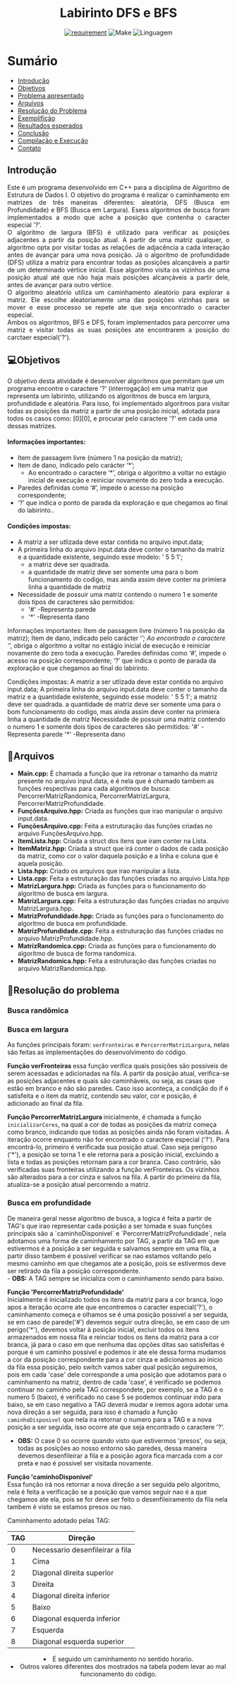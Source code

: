 <h1 align="center" font-size="200em"><b>Labirinto DFS e BFS</b></h1>

<div align = "center" >
<!-- imagem -->

[![requirement](https://img.shields.io/badge/IDE-Visual%20Studio%20Code-informational)](https://code.visualstudio.com/docs/?dv=linux64_deb)
![Make](https://img.shields.io/badge/Compilacao-Make-orange)
![Linguagem](https://img.shields.io/badge/Linguagem-C%2B%2B-blue)
</div>

# Sumário
- [Introdução](#Introdução)
- [Objetivos](#Objetivos)
- [Problema apresentado](#Problema-apresentado)
- [Arquivos](#Arquivos)
- [Resolução do Problema](#Resolução-do-problema)
- [Exemplifição](#Exemplificação)
- [Resultados esperados](#Resultados-esperados)
- [Conclusão](#Conclusão)
- [Compilação e Execução](#Compilação-e-Execução)
- [Contato](#Contato)

## Introdução
<p align="justify">
Este é um programa desenvolvido em C++ para a disciplina de Algoritmo de Estrutura de Dados I. O objetivo do programa é realizar o caminhamento em matrizes de três maneiras diferentes: aleatória, DFS (Busca em Profundidade) e BFS (Busca em Largura). Esess algoritmos de busca foram implementados a modo que ache a posição que contenha o caracter especial '?'.<br>
O algoritmo de largura (BFS) é utilizado para verificar as posições adjacentes a partir da posição atual. A partir de uma matriz qualquer, o algoritmo opta por visitar todas as relações de adjacência a cada interação antes de avançar para uma nova posição. Já o algoritmo de profundidade (DFS) utiliza a matriz para encontrar todas as posições alcançáveis a partir de um determinado vértice inicial. Esse algoritmo visita os vizinhos de uma posição atual até que não haja mais posições alcançáveis a partir dele, antes de avançar para outro vértice. <br>
O algoritmo aleatório utiliza um caminhamento aleatório para explorar a matriz. Ele escolhe aleatoriamente uma das posições vizinhas para se mover e esse processo se repete ate que seja encontrado o caracter especial.<br>
Ambos os algoritmos, BFS e DFS, foram implementados para percorrer uma matriz e visitar todas as suas posições ate encontrarem a posição do carctaer especial('?').
</p>

## 💻Objetivos

O objetivo desta atividade é desenvolver algoritmos que permitam que um programa encontre o caractere '?' (interrogação) em uma matriz que representa um labirinto, utilizando os algoritmos de busca em largura, profundidade e aleatória. Para isso, foi implementado algoritmos para visitar todas as posições da matriz a partir de uma posição inicial, adotada para todos os casos como: [0][0], e procurar pelo caractere '?' em cada uma dessas matrizes.

<storng><h4>Informações importantes:</h4></strong>
- Item de passagem livre (número 1 na posição da matriz);
- Item de dano, indicado pelo carácter ‘*’;
  - Ao encontrado o caractere ‘*’, obriga o algoritmo a voltar no estágio inicial de execução e reiniciar novamente do zero toda a execução.
- Paredes definidas como ‘#’, impede o acesso na posição correspondente;
- ‘?’ que indica o ponto de parada da exploração e que chegamos ao final do labirinto..

<strong><h4>Condições impostas: </h4></strong>
- A matriz a ser utlizada deve estar contida no arquivo input.data;
- A primeira linha do arquivo input.data deve conter o tamanho da matriz e a quantidade existente, seguindo esse modelo: ' 5 5 1';
  - a matriz deve ser quadrada.
  - a quantidade de matriz deve ser somente uma para o bom funcionamento do codigo, mas ainda assim deve conter na primiera linha a     quantidade de matriz
- Necessidade de possuir uma matriz contendo o numero 1 e somente dois tipos de caracteres são permitidos:
  - '#' -Representa parede
  - '*' -Representa dano


Informações importantes:
Item de passagem livre (número 1 na posição da matriz);
Item de dano, indicado pelo carácter ‘*’;
Ao encontrado o caractere ‘*’, obriga o algoritmo a voltar no estágio inicial de execução e reiniciar novamente do zero toda a execução.
Paredes definidas como ‘#’, impede o acesso na posição correspondente;
‘?’ que indica o ponto de parada da exploração e que chegamos ao final do labirinto.

Condições impostas:
A matriz a ser utlizada deve estar contida no arquivo input.data;
A primeira linha do arquivo input.data deve conter o tamanho da matriz e a quantidade existente, seguindo esse modelo: ' 5 5 1';
a matriz deve ser quadrada.
a quantidade de matriz deve ser somente uma para o bom funcionamento do codigo, mas ainda assim deve conter na primiera linha a quantidade de matriz
Necessidade de possuir uma matriz contendo o numero 1 e somente dois tipos de caracteres são permitidos:
'#' -Representa parede
'*' -Representa dano

## 📄Arquivos
- <strong>Main.cpp:</strong> É chamada a função que ira retronar o tamanho da matriz presente no arquivo input.data, e é nela que é chamado tambem as funções respectivas para cada algoritmos de busca: PercorrerMatrizRandomica, PercorrerMatrizLargura, PercorrerMatrizProfundidade.
- <strong>FunçõesArquivo.hpp:</strong> Criada as funções que irao manipular o arquivo input.data.
- <strong>FunçõesArquivo.cpp:</strong> Feita a estruturação das funções criadas no arquivo FunçõesArquivo.hpp.
- <strong>ItemLista.hpp:</strong> Criada a struct dos itens que iram conter na Lista.
- <strong>ItemMatriz.hpp:</strong> Criada a struct que irá conter o dados de cada posição da matriz, como cor o valor daquela posição e a linha e coluna que é aquela posição.
- <strong>Lista.hpp:</strong> Criado os arquivos que irao manipular a lista.
- <strong>Lista.cpp:</strong> Feita a estruturação das funções criadas no arquivo Lista.hpp
- <strong>MatrizLargura.hpp:</strong> Criada as funções para o funcionamento do algoritmo de busca em largura.
- <strong>MatrizLargura.cpp:</strong> Feita a estruturação das funções criadas no arquivo MatrizLargura.hpp.
- <strong>MatrizProfundidade.hpp:</strong> Criada as funções para o funcionamento do algoritmo de busca em profundidade.
- <strong>MatrizProfundidade.cpp:</strong> Feita a estruturação das funções criadas no arquivo MatrizProfundidade.hpp.
- <strong>MatrizRandomica.cpp:</strong> Criada as funções para o funcionamento do algoritmo de busca de forma randomica.
- <strong>MatrizRandomica.hpp:</strong> Feita a estruturação das funções criadas no arquivo MatrizRandomica.hpp.

## 🔨Resolução do problema
<h3><b>Busca randômica</b></h3>
<h3><b>Busca em largura</b></h3>

As funções principais foram: ```verFronteiras``` e ```PercorrerMatrizLargura```, nelas são feitas as implementações do desenvolvimento do código.

<b> Função verFronteiras </b>
essa função verifica quais posições são possíveis de serem acessadas e adicionadas na fila. A partir da posição atual, verifica-se as posições adjacentes e quais são caminháveis, ou seja, as casas que estão em branco e não são paredes. Caso isso aconteça, a condição do if é satisfeita e o item da matriz, contendo seu valor, cor e posição, é adicionado ao final da fila.
<!-- IMAGEMMMM da matriz dos vizinhos -->
<!-- TABELA DOS SENTIDOS de prioridade da inserção na fila -->

<b> Função PercorrerMatrizLargura </b>
inicialmente, é chamada a função ``` inicializarCores```, na qual a cor de todas as posições da matriz começa como branco, indicando que todas as posições ainda não foram visitadas. A iteração ocorre enquanto não for encontrado o caractere especial ('?'). Para encontrá-lo, primeiro é verificada sua posição atual. Caso seja perigoso ('*'), a posição se torna 1 e ele retorna para a posição inicial, excluindo a lista e todas as posições retornam para a cor branca. Caso contrário, são verificadas suas fronteiras utilizando a função verFronteiras. Os vizinhos são alterados para a cor cinza e salvos na fila. A partir do primeiro da fila, atualiza-se a posição atual percorrendo a matriz.

<h3><b>Busca em profundidade</b></h3>
De maneira geral nesse algoritmo de busca, a logica é feita a partir de TAG's que irao representar cada posição a ser tomada e suas funções principais são a `caminhoDisponivel` e `PercorrerMatrizProfundidade`, nela adotamos uma forma de caminhamento por TAG, a partir da TAG em que estivermos é a posição a ser seguida e salvamos sempre em uma fila, a partir disso tambem é possivel verificar se nao estamos voltando pelo mesmo caminho em que chegamos ate a posição, pois se estivermos deve ser retirado da fila a posição correspondente.<br>
- <b>OBS:</b>  A TAG sempre se inicializa com o caminhamento sendo para baixo.<br>

<b>Função 'PercorrerMatrizProfundidade'</b><br>
Inicialmente é inicializado todos os itens da matriz para a cor branca, logo apos a iteração ocorre ate que encontremos o caracter especial('?'), o caminhamento começa e olhamos se é uma posição possivel a ser seguida, se em caso de parede('#') devemos seguir outra direção, se em caso de um perigo('*'), devemos voltar à posição inicial, excluir todos os itens armazenados em nossa fila e reinciar todos os itens da matriz para a cor branca, já para o caso em que nenhuma das opções ditas sao satisfeitas é porque é um caminho possivel e podemos ir ate ele dessa forma mudamos a cor da posição correspondente para a cor cinza e adicionamos ao inicio da fila essa posição, pelo switch vamos saber qual posição seguiremos, pois em cada 'case' dele corresponde a uma posição que adotamos para o caminhamento na matriz, dentro de cada 'case', é verificado se podemos continuar no caminho pela TAG correspondete, por exemplo, se a TAG é o numero 5 (baixo), é verificado no case 5 se podemos continuar indo para baixo, se em caso negativo a TAG deverá mudar e iremos agora adotar uma nova direção a ser seguida, para isso é chamado a função `caminhoDisponivel` que nela ira retornar o numero para a TAG e a nova posição a ser seguida, isso ocorre ate que seja encontrado o caractere '?'. <br>
- <b>OBS:</b> O case 0 so ocorre quando visto que estivermos 'presos', ou seja, todas as posições ao nosso entorno são paredes, dessa maneira devemos desenfileirar a fila e a posição agora fica marcada com a cor preta e nao é possivel ser visitada novamente.<br>

<b>Função 'caminhoDisponivel'</b><br>
Essa função irá nos retornar a nova direção a ser seguida pelo algoritmo, nela é feita a verificação se a posição que vamos seguir nao é a que chegamos ate ela, pois se for deve ser feito o desenfileiramento da fila nela tambem é visto se estamos presos ou nao.

Caminhamento adotado pelas TAG:

<div align="center">

| TAG              | Direção                                                 |                     
| -----------------| --------------------------------------------------------|
| 0                |   Necessario desenfileirar a fila                       |
| 1                |   Cima                                                  |
| 2                |   Diagonal direita superior                             |
| 3                |   Direita                                               |
| 4                |   Diagonal direita inferior                             |
| 5                |   Baixo                                                 |
| 6                |   Diagonal esquerda inferior                            |
| 7                |   Esquerda                                              |
| 8                |   Diagonal esquerda superior                            |

<li>É seguido um caminhamento no sentido horario.</li>
<li>Outros valores diferentes dos mostrados na tabela podem levar ao mal funcionamento do código.</li>
</div>













<!-- O algoritmo BFS utiliza uma fila (queue) para armazenar os elementos a serem visitados. O algoritmo começa com um elemento inicial e o adiciona à fila. Em seguida, o algoritmo retira o primeiro elemento da fila e visita todos os seus vizinhos (elementos conectados a ele), adicionando-os à fila. O processo continua até que não haja mais elementos na fila para visitar. -->
